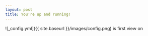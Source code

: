 ```yaml
---
layout: post
title: You're up and running!
---
```


![_config.yml]({{ site.baseurl }}/images/config.png)
is first view on
